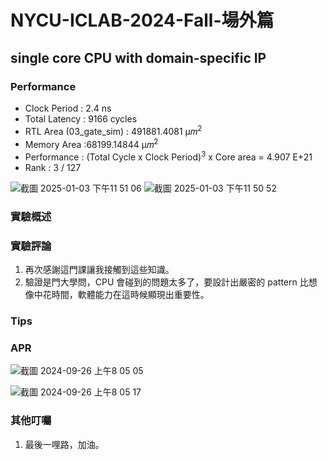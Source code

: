 # NYCU-ICLAB-2024-Fall-場外篇
## single core CPU with domain-specific IP
### Performance
- Clock Period : 2.4 ns
- Total Latency : 9166 cycles
- RTL Area (03_gate_sim) : 491881.4081  μ𝑚<sup>2 </sup>
- Memory Area :68199.14844 μ𝑚<sup>2</sup>
- Performance : (Total Cycle x Clock Period)<sup>3</sup> x Core area = 4.907 E+21
- Rank : 3 / 127

![截圖 2025-01-03 下午11 51 06](https://github.com/user-attachments/assets/8ac81f9e-4e8c-49d6-90eb-35957ff65693)
![截圖 2025-01-03 下午11 50 52](https://github.com/user-attachments/assets/ed5e634f-de7e-4f8f-9df6-e9441d23246d)


### 實驗概述



### 實驗評論
1. 再次感謝這門課讓我接觸到這些知識。
2. 驗證是門大學問，CPU 會碰到的問題太多了，要設計出嚴密的 pattern 比想像中花時間，軟體能力在這時候顯現出重要性。

### Tips


### APR

![截圖 2024-09-26 上午8 05 05](https://github.com/user-attachments/assets/1fba8da0-2394-4905-9736-5be39f6ff79c)


![截圖 2024-09-26 上午8 05 17](https://github.com/user-attachments/assets/26a90b92-c60b-4a5e-90d7-b6df262d8e62)





### 其他叮囑
1. 最後一哩路，加油。
